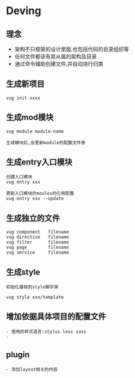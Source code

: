 # Deving

## 理念
- 架构不只框架的设计里面,也包括代码的目录组织等
- 任何文件都该有其从属的架构及目录
- 通过命令辅助创建文件,并自动进行归类


## 生成新项目

    vug init xxxx  

## 生成mod模块

    vug module module-name
    
    生成模块后,会更新module的配置文件表
    
## 生成entry入口模块

    创建入口模块
    vug entry xxx
    
    更新入口模块的moules的引用配置
    vug entry xxx --update
    
## 生成独立的文件
    
    vug component   filename
    vug directive   filename
    vug filter      filename
    vug page        filename
    vug service     filename
    
## 生成style

    初始化基础的style脚手架
    
    vug style xxx/template    
    
## 增加依据具体项目的配置文件
    
    - 使用的样式语言:stylus less sass
    -     

## plugin

    - 添加layout相关的内容 




